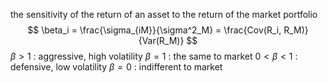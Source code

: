 the sensitivity 
of the return of an asset 
to the return of the market portfolio
$$
\beta_i = \frac{\sigma_{iM}}{\sigma^2_M} = \frac{Cov(R_i, R_M)}{Var(R_M)}
$$
$\beta > 1$ : aggressive, high volatility
$\beta = 1$ : the same to market
$0 <\beta < 1$ : defensive, low volatility 
$\beta = 0$ : indifferent to market